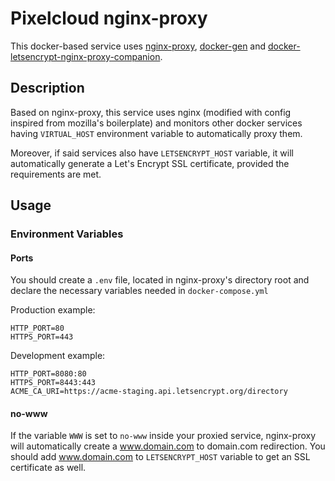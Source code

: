 # Pixelcloud nginx-proxy

This docker-based service uses [nginx-proxy](https://github.com/jwilder/nginx-proxy), [docker-gen](https://github.com/jwilder/docker-gen) and [docker-letsencrypt-nginx-proxy-companion](https://github.com/JrCs/docker-letsencrypt-nginx-proxy-companion).

## Description

Based on nginx-proxy, this service uses nginx (modified with config inspired from mozilla's boilerplate) and monitors other docker services having ``VIRTUAL_HOST`` environment variable to automatically proxy them.

Moreover, if said services also have ``LETSENCRYPT_HOST`` variable, it will automatically generate a Let's Encrypt SSL certificate, provided the requirements are met.

## Usage

### Environment Variables


#### Ports

You should create a ``.env`` file, located in nginx-proxy's directory root and declare the necessary variables needed in ``docker-compose.yml``

Production example:

```
HTTP_PORT=80
HTTPS_PORT=443
```

Development example:

```
HTTP_PORT=8080:80
HTTPS_PORT=8443:443
ACME_CA_URI=https://acme-staging.api.letsencrypt.org/directory
```

#### no-www

If the variable ``WWW`` is set to ``no-www`` inside your proxied service, nginx-proxy will automatically create a www.domain.com to domain.com redirection. You should add www.domain.com to ``LETSENCRYPT_HOST`` variable to get an SSL certificate as well.
